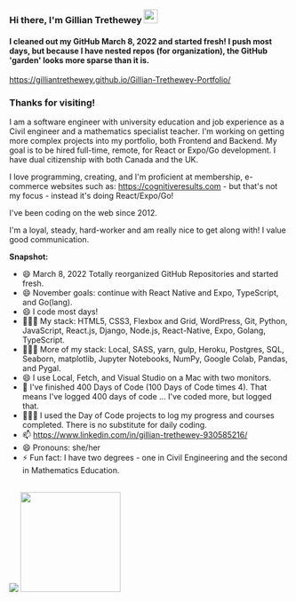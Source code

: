 ### Hi there, I'm Gillian Trethewey <img src="https://media.giphy.com/media/hvRJCLFzcasrR4ia7z/giphy.gif" width="25px">
#### I cleaned out my GitHub March 8, 2022 and started fresh! I push most days, but because I have nested repos (for organization), the GitHub 'garden' looks more sparse than it is. ####

https://gilliantrethewey.github.io/Gillian-Trethewey-Portfolio/

### Thanks for visiting! &nbsp; 

I am a software engineer with university education and job experience as a Civil engineer and a mathematics specialist teacher. I'm working on getting more complex projects into my portfolio, both Frontend and Backend. My goal is to be hired full-time, remote, for React or Expo/Go development. I have dual citizenship with both Canada and the UK.

I love programming, creating, and I'm proficient at membership, e-commerce websites such as:  https://cognitiveresults.com - but that's not my focus - instead it's doing React/Expo/Go!

I've been coding on the web since 2012.  

I'm a loyal, steady, hard-worker and am really nice to get along with! I value good communication.
<br/>

**Snapshot:**
- 😄 March 8, 2022 Totally reorganized GitHub Repositories and started fresh.
- 😄 November goals: continue with React Native and Expo, TypeScript, and Go(lang).
- 😄 I code most days!
- 👨🏻‍💻 My stack: HTML5, CSS3, Flexbox and Grid, WordPress, Git, Python, JavaScript, React.js, Django, Node.js, React-Native, Expo, Golang, TypeScript.
- 👨🏻‍💻 More of my stack: Local, SASS, yarn, gulp, Heroku, Postgres, SQL, Seaborn, matplotlib, Jupyter Notebooks, NumPy, Google Colab, Pandas, and Pygal.
- 😄 I use Local, Fetch, and Visual Studio on a Mac with two monitors. 
- 🔭 I've finished 400 Days of Code (100 Days of Code times 4). That means I've logged 400 days of code ... I've coded more, but logged that.
- 👨🏻‍💻 I used the Day of Code projects to log my progress and courses completed. There is no substitute for daily coding.
- 📫 https://www.linkedin.com/in/gillian-trethewey-930585216/
- 😄 Pronouns: she/her
- ⚡ Fun fact: I have two degrees - one in Civil Engineering and the second in Mathematics Education.

<br/>

<img src="https://github-readme-stats.vercel.app/api/top-langs?username=GillianTrethewey"/>

  <img height="180em" src="https://github-readme-stats.vercel.app/api?username=GillianTrethewey&show_icons=true&hide_border=true&&count_private=true&include_all_commits=true" />
  <!-- <img height="180em" src="https://github-readme-stats.vercel.app/api/top-langs/?username=GillianTrethewey&exclude_repo=KNN-Image-Classification&show_icons=true&hide_border=true&layout=compact&langs_count=8"/> -->


